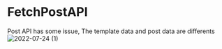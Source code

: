 # FetchPostAPI
Post API has some issue, The template data and post data are differents
![2022-07-24 (1)](https://user-images.githubusercontent.com/46620339/180631208-04a153c9-9f0c-4e76-9f46-4f7c73376853.png)
